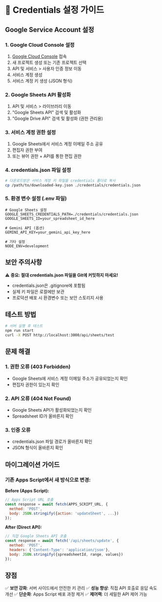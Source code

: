 # 🔐 Credentials 설정 가이드

## Google Service Account 설정

### 1. Google Cloud Console 설정
1. [Google Cloud Console](https://console.cloud.google.com) 접속
2. 새 프로젝트 생성 또는 기존 프로젝트 선택
3. API 및 서비스 > 사용자 인증 정보 이동
4. 서비스 계정 생성
5. 서비스 계정 키 생성 (JSON 형식)

### 2. Google Sheets API 활성화
1. API 및 서비스 > 라이브러리 이동
2. "Google Sheets API" 검색 및 활성화
3. "Google Drive API" 검색 및 활성화 (권한 관리용)

### 3. 서비스 계정 권한 설정
1. Google Sheets에서 서비스 계정 이메일 주소 공유
2. 편집자 권한 부여
3. 또는 뷰어 권한 + API를 통한 편집 권한

### 4. credentials.json 파일 설정
```bash
# 다운로드받은 서비스 계정 키 파일을 credentials 폴더로 복사
cp /path/to/downloaded-key.json ./credentials/credentials.json
```

### 5. 환경 변수 설정 (.env 파일)
```env
# Google Sheets 설정
GOOGLE_SHEETS_CREDENTIALS_PATH=./credentials/credentials.json
GOOGLE_SHEETS_ID=your_spreadsheet_id_here

# Gemini API (옵션)
GEMINI_API_KEY=your_gemini_api_key_here

# 기타 설정
NODE_ENV=development
```

## 보안 주의사항

⚠️ **중요: 절대 credentials.json 파일을 Git에 커밋하지 마세요!**

- credentials.json은 .gitignore에 포함됨
- 실제 키 파일은 로컬에만 보관
- 프로덕션 배포 시 환경변수 또는 보안 스토리지 사용

## 테스트 방법

```bash
# 서버 실행 후 테스트
npm run start
curl -X POST http://localhost:3000/api/sheets/test
```

## 문제 해결

### 1. 권한 오류 (403 Forbidden)
- Google Sheets에 서비스 계정 이메일 주소가 공유되었는지 확인
- 편집자 권한이 있는지 확인

### 2. API 오류 (404 Not Found)
- Google Sheets API가 활성화되었는지 확인
- Spreadsheet ID가 올바른지 확인

### 3. 인증 오류
- credentials.json 파일 경로가 올바른지 확인
- JSON 형식이 올바른지 확인

## 마이그레이션 가이드

### 기존 Apps Script에서 새 방식으로 변경:

**Before (Apps Script):**
```javascript
// Apps Script URL 호출
const response = await fetch(APPS_SCRIPT_URL, {
  method: 'POST',
  body: JSON.stringify({action: 'updateSheet', ...})
});
```

**After (Direct API):**
```javascript
// 직접 Google Sheets API 호출
const response = await fetch('/api/sheets/update', {
  method: 'POST',
  headers: {'Content-Type': 'application/json'},
  body: JSON.stringify({spreadsheetId, range, values})
});
```

## 장점

✅ **보안 강화**: 서버 사이드에서 안전한 키 관리
✅ **성능 향상**: 직접 API 호출로 응답 속도 개선
✅ **단순화**: Apps Script 배포 과정 제거
✅ **제어력**: 더 세밀한 API 제어 가능